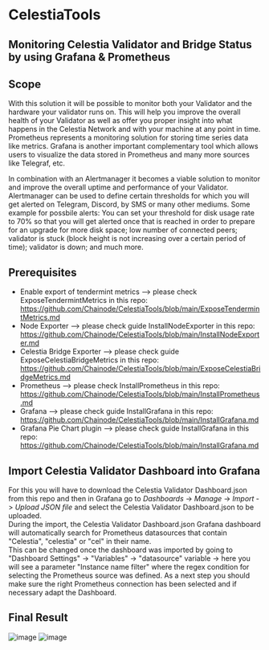 # CelestiaTools
## Monitoring Celestia Validator and Bridge Status by using Grafana & Prometheus


## Scope

With this solution it will be possible to monitor both your Validator and the hardware your validator runs on. This will help you improve the overall health of your Validator as well as offer you proper insight into what happens in the Celestia Network and with your machine at any point in time.  
Prometheus represents a monitoring solution for storing time series data like metrics. Grafana is another important complementary tool which allows users to visualize the data stored in Prometheus and many more sources like Telegraf, etc.  

In combination with an Alertmanager it becomes a viable solution to monitor and improve the overall uptime and performance of your Validator. Alertmanager can be used to define certain thresholds for which you will get alerted on Telegram, Discord, by SMS or many other mediums. Some example for possbile alerts: You can set your threshold for disk usage rate to 70% so that you will get alerted once that is reached in order to prepare for an upgrade for more disk space; low number of connected peers; validator is stuck (block height is not increasing over a certain period of time); validator is down; and much more.  

## Prerequisites
* Enable export of tendermint metrics --> please check ExposeTendermintMetrics in this repo: https://github.com/Chainode/CelestiaTools/blob/main/ExposeTendermintMetrics.md  
* Node Exporter  --> please check guide InstallNodeExporter in this repo: https://github.com/Chainode/CelestiaTools/blob/main/InstallNodeExporter.md
* Celestia Bridge Exporter --> please check guide ExposeCelestiaBridgeMetrics in this repo: https://github.com/Chainode/CelestiaTools/blob/main/ExposeCelestiaBridgeMetrics.md
* Prometheus  --> please check InstallPrometheus in this repo: https://github.com/Chainode/CelestiaTools/blob/main/InstallPrometheus.md  
* Grafana  --> please check guide InstallGrafana in this repo: https://github.com/Chainode/CelestiaTools/blob/main/InstallGrafana.md
* Grafana Pie Chart plugin  --> please check guide InstallGrafana in this repo: https://github.com/Chainode/CelestiaTools/blob/main/InstallGrafana.md

## Import Celestia Validator Dashboard into Grafana  
For this you will have to download the Celestia Validator Dashboard.json from this repo and then in Grafana go to *Dashboards* -> *Manage* -> *Import* -> *Upload JSON file* and select the Celestia Validator Dashboard.json to be uploaded.  
During the import, the Celestia Validator Dashboard.json Grafana dashboard will automatically search for Prometheus datasources that contain "Celestia", "celestia" or "cel" in their name.  
This can be changed once the dashboard was imported by going to "Dashboard Settings" -> "Variables" -> "datasource" variable -> here you will see a parameter "Instance name filter" where the regex condition for selecting the Prometheus source was defined.
As a next step you should make sure the right Prometheus connection has been selected and if necessary adapt the Dashboard. 


## Final Result 
![image](https://user-images.githubusercontent.com/53407923/235368283-385472a6-3ca1-45d0-a595-85dae4660344.png)
![image](https://user-images.githubusercontent.com/53407923/235368336-e7daf834-54fb-4e6b-b8c6-4771cb8c032f.png)


